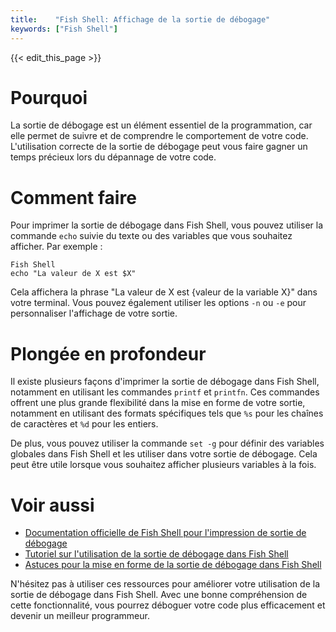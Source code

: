```yaml
---
title:    "Fish Shell: Affichage de la sortie de débogage"
keywords: ["Fish Shell"]
---
```


{{< edit_this_page >}}

# Pourquoi

La sortie de débogage est un élément essentiel de la programmation, car elle permet de suivre et de comprendre le comportement de votre code. L'utilisation correcte de la sortie de débogage peut vous faire gagner un temps précieux lors du dépannage de votre code.

# Comment faire

Pour imprimer la sortie de débogage dans Fish Shell, vous pouvez utiliser la commande `echo` suivie du texte ou des variables que vous souhaitez afficher. Par exemple :

```
Fish Shell
echo "La valeur de X est $X"
```

Cela affichera la phrase "La valeur de X est {valeur de la variable X}" dans votre terminal. Vous pouvez également utiliser les options `-n` ou `-e` pour personnaliser l'affichage de votre sortie.

# Plongée en profondeur

Il existe plusieurs façons d'imprimer la sortie de débogage dans Fish Shell, notamment en utilisant les commandes `printf` et `printfn`. Ces commandes offrent une plus grande flexibilité dans la mise en forme de votre sortie, notamment en utilisant des formats spécifiques tels que `%s` pour les chaînes de caractères et `%d` pour les entiers.

De plus, vous pouvez utiliser la commande `set -g` pour définir des variables globales dans Fish Shell et les utiliser dans votre sortie de débogage. Cela peut être utile lorsque vous souhaitez afficher plusieurs variables à la fois.

# Voir aussi

- [Documentation officielle de Fish Shell pour l'impression de sortie de débogage](https://fishshell.com/docs/current/debugging.html)
- [Tutoriel sur l'utilisation de la sortie de débogage dans Fish Shell](https://dev.to/iweeky/debugging-in-fish-shell-96g)
- [Astuces pour la mise en forme de la sortie de débogage dans Fish Shell](https://opensource.com/article/20/3/debug-fish-shell)

N'hésitez pas à utiliser ces ressources pour améliorer votre utilisation de la sortie de débogage dans Fish Shell. Avec une bonne compréhension de cette fonctionnalité, vous pourrez déboguer votre code plus efficacement et devenir un meilleur programmeur.